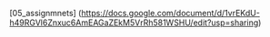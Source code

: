 [05_assignmnets] (https://docs.google.com/document/d/1vrEKdU-h49RGVl6Znxuc6AmEAGaZEkM5VrRh581WSHU/edit?usp=sharing)

